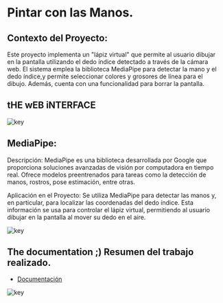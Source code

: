# Pintar con las Manos.

## Contexto del Proyecto:

Este proyecto implementa un "lápiz virtual" que permite al usuario dibujar en la pantalla utilizando el dedo índice detectado a través de la cámara web. 
El sistema emplea la biblioteca MediaPipe para detectar la mano y el dedo índice,y permite seleccionar colores y grosores de línea para el dibujo. 
Además, cuenta con una funcionalidad para borrar la pantalla.

## tHE wEB iNTERFACE
![key](../main/mano%20(3).jpg)

## MediaPipe:
Descripción: MediaPipe es una biblioteca desarrollada por Google que proporciona soluciones avanzadas de visión por computadora en tiempo real. 
Ofrece modelos preentrenados para tareas como la detección de manos, rostros, pose estimación, entre otras.

Aplicación en el Proyecto: Se utiliza MediaPipe para detectar las manos y, en particular, para localizar las coordenadas del dedo índice. 
Esta información se usa para controlar el lápiz virtual, permitiendo al usuario dibujar en la pantalla al mover su dedo en el aire.

![key](../main/mano%20(1).jpg)

## The documentation ;) Resumen del trabajo realizado.
* [Documentación](https://www.canva.com/design/DAGNQXvNfrg/oDSK5NsKkPR0HWF0mE2xZg/view?utm_content=DAGNQXvNfrg&utm_campaign=designshare&utm_medium=link&utm_source=editor)



![key](../main/T4.png)
